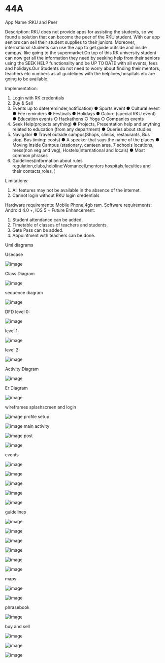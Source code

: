 # 44A
App Name :RKU and Peer


Description:
RKU does not provide apps for assisting the students, so we found a solution that can become the peer of the RKU student. With our app seniors can sell their student supplies to their juniors. Moreover, international students can use the app to get guide outside and inside campus, like going to the supermarket.On top of this RK university student can now get all the information they need by seeking help from their seniors using the SEEK HELP functionality and be UP TO DATE with all events, fees and holidays.Our Students do not need to worry about finding their mentors, teachers etc numbers as all guidelines with the helplines,hospitals etc are going to be available. 

Implementation:
	
1.	Login with RK credentials 
2.	Buy & Sell
3.	Events up to date(reminder,notification)
●	 Sports event
●	Cultural event
●	Fee reminders
●	Festivals 
●	Holidays
●	Galore (special RKU event)
●	Education events
○	Hackathons
○	Yoga
○	Companies events
4.	Seek Help(projects anything)
●	 Projects, Presentation  help and anything related to education (from any department)
●	Queries about studies
5.	Navigator
●	Travel outside campus(Shops, clinics, restaurants, Bus stop, Bus timing: costs)
●	A speaker that says the name of the places
●	Moving inside Campus (stationary, canteen area, 7 schools locations, mess(non veg and veg), Hostels(international and locals)
●	Most common phrases
6.	Guidelines(information about rules regulation,clubs,helpline:Womancell,mentors hospitals,faculties and their contacts,roles, )
				
Limitations:
1.	All features may not be available in the absence of the internet.
2.	Cannot login without RKU login credentials

Hardware requirements: Mobile Phone,4gb ram.
Software requirements: Android 4.0 +, IOS 5 +
 Future Enhancement:
1.	Student attendance can be added.
2.	 Timetable of classes of teachers and students.
3.	Gate Pass can be added.
4.	Appointment with teachers can be done.


Uml diagrams

Usecase

![image](https://user-images.githubusercontent.com/94287768/203068747-4e60189c-aba2-451a-ab51-19a6602657ff.png)

Class Diagram

![image](https://user-images.githubusercontent.com/94287768/203068807-6f575ab0-0b79-442d-b1d8-899098cc0338.png)

sequence diagram

![image](https://user-images.githubusercontent.com/94287768/203068849-b1a81380-8f8b-48c4-b390-dbdc0c44e27d.png)

DFD
level 0:

![image](https://user-images.githubusercontent.com/94287768/203069012-aa47bb3f-1130-481d-9e27-f40f63ec214d.png)

level 1:

![image](https://user-images.githubusercontent.com/94287768/203069078-8968fc0f-bd54-4fcf-ade6-a37097fd90c2.png)

level 2:

![image](https://user-images.githubusercontent.com/94287768/203069157-e55081fe-b9b8-4fa7-87a6-eb868df14e15.png)

Activity Diagram

![image](https://user-images.githubusercontent.com/94287768/203069238-44973790-4d84-4df1-a2c2-540c309682db.png)

Er Diagram

![image](https://user-images.githubusercontent.com/94287768/203069305-1fa75ca7-4619-455d-bb06-56ac3c60c106.png)

wireframes
splashscreen and login 

![image](https://user-images.githubusercontent.com/94287768/203067286-062155a2-c696-424d-b2af-f366bcf806aa.png)
profile setup 

![image](https://user-images.githubusercontent.com/94287768/203067372-4cbb6d71-26e8-46a5-9710-0ccc3149632a.png)
main activity

![image](https://user-images.githubusercontent.com/94287768/203067512-a6e43a8d-8eca-4505-ad20-dc4b5cdd6a9b.png)
post 

![image](https://user-images.githubusercontent.com/94287768/203067546-946ac02c-3a80-4f78-939a-3f2086bd9713.png)

events

![image](https://user-images.githubusercontent.com/94287768/203067614-e33ffd9f-01aa-4757-935f-f9a88647c92e.png)

![image](https://user-images.githubusercontent.com/94287768/203067848-a6db4376-f2d7-4d4c-b301-4f39e186a601.png)

![image](https://user-images.githubusercontent.com/94287768/203067906-35aff152-97e7-416b-a703-2a7921e1c941.png)

![image](https://user-images.githubusercontent.com/94287768/203067928-5714471e-d79c-47f0-9313-8e0dc9b7a22c.png)

![image](https://user-images.githubusercontent.com/94287768/203067960-fd2be699-66f3-4f03-9fe8-f7af62f0d070.png)

guidelines

![image](https://user-images.githubusercontent.com/94287768/203068016-46d8579a-64bd-4520-bd2a-5dc7766ed470.png)

![image](https://user-images.githubusercontent.com/94287768/203068044-e1ad29e9-ba63-439b-a625-297adef7f3a8.png)

![image](https://user-images.githubusercontent.com/94287768/203068090-72d110a2-7228-4aa4-b064-f2ae0c47c44a.png)

![image](https://user-images.githubusercontent.com/94287768/203068114-0b80d4af-a049-4bb2-9dae-5983fd966a5c.png)

![image](https://user-images.githubusercontent.com/94287768/203068130-c8bb8313-ddff-49ca-ac35-43e495f70dda.png)

![image](https://user-images.githubusercontent.com/94287768/203068149-c0b8d0f4-a9e3-4248-b742-83123d36c6a7.png)

maps

![image](https://user-images.githubusercontent.com/94287768/203068200-e79a5d8c-66c0-4500-aab0-a88340e860e1.png)

![image](https://user-images.githubusercontent.com/94287768/203068226-076de162-c150-44bd-89bf-b831c2f62f55.png)

phrasebook

![image](https://user-images.githubusercontent.com/94287768/203068257-150f80a1-6637-4faa-b5a0-b6277346a250.png)

buy and sell

![image](https://user-images.githubusercontent.com/94287768/203068343-69999bad-a9b0-4eb6-8b77-bf812f4bc092.png)

![image](https://user-images.githubusercontent.com/94287768/203068367-c669da54-673b-48ff-856d-bf9cc0621f9c.png)

![image](https://user-images.githubusercontent.com/94287768/203068395-a82dd0b1-122a-4ad6-8585-035aa52caec4.png)










